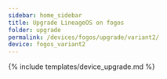 ```yaml
---
sidebar: home_sidebar
title: Upgrade LineageOS on fogos
folder: upgrade
permalink: /devices/fogos/upgrade/variant2/
device: fogos_variant2
---
```

{% include templates/device_upgrade.md %}

